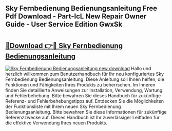 ## Sky Fernbedienung Bedienungsanleitung Free Pdf Download - Part-IcL New Repair Owner Guide - User Service Edition GwxSk

# <h2><a href="http://df454e.blite.top/?on=Sky+Fernbedienung+Bedienungsanleitung">🔗Download 👉🔴 Sky Fernbedienung Bedienungsanleitung</a></h2>

[![Sky Fernbedienung Bedienungsanleitung new download](https://i.imgur.com/lujVjoI.png)](http://df454e.blite.top/?on=Sky+Fernbedienung+Bedienungsanleitung)
Hallo und herzlich willkommen zum Benutzerhandbuch für Ihr neu konfiguriertes Sky Fernbedienung Bedienungsanleitung. Diese Anleitung soll Ihnen helfen, die Funktionen und Fähigkeiten Ihres Produkts zu beherrschen. Im Inneren finden Sie detaillierte Anweisungen zur Installation, Verwendung, Wartung und Fehlerbehebung. Bitte bewahren Sie dieses Handbuch für zukünftige Referenz- und Fehlerbehebungstipps auf. Entdecken Sie die Möglichkeiten der Funktionsliste mit Ihrem neuen Sky Fernbedienung Bedienungsanleitung. Bitte bewahren Sie diese Informationen für zukünftige Referenzzwecke auf. Dieses Handbuch ist Ihr zuverlässiger Leitfaden für die effektive Verwendung Ihres neuen Produkts.
